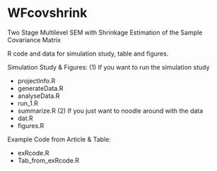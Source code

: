 # WFcovshrink
Two Stage Multilevel SEM with Shrinkage Estimation of the Sample Covariance Matrix

R code and data for simulation study, table and figures.

Simulation Study & Figures:
(1) If you want to run the simulation study
-  projectInfo.R
-  generateData.R
-  analyseData.R
-  run_1.R
-  summarize.R
(2) If you just want to noodle around with the data
-  dat.R
-  figures.R

Example Code from Article & Table:
-  exRcode.R
-  Tab_from_exRcode.R
